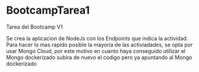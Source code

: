 # BootcampTarea1
Tarea del Bootcamp
V1

Se crea la aplicacion de NodeJs con los Endpoints que indica la actividad.
Para hacer lo mas rapido posible la mayoria de las activiadades, se opta por usar Mongo Cloud, por este motivo en cuanto haya conseguido utilizar el
Mongo dockerizado subira de nuevo el codigo pero ya apuntando al Mongo dockerizado
